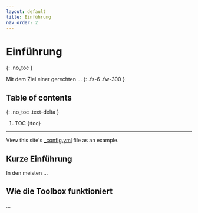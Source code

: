 ```yaml
---
layout: default
title: Einführung
nav_order: 2
---
```


# Einführung
{: .no_toc }

Mit dem Ziel einer gerechten ...
{: .fs-6 .fw-300 }

## Table of contents
{: .no_toc .text-delta }

1. TOC
{:toc}

---

View this site's [\_config.yml](https://github.com/just-the-docs/just-the-docs/tree/main/_config.yml) file as an example.

## Kurze Einführung

In den meisten ...

## Wie die Toolbox funktioniert

...

